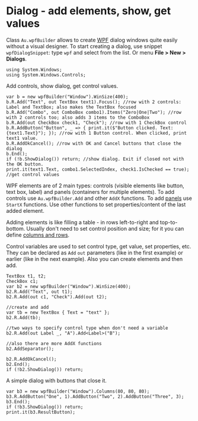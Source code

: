 # Dialog - add elements, show, get values

Class `Au.wpfBuilder` allows to create [WPF](https://www.google.com/search?q=WPF) dialog windows quite easily without a visual designer. To start creating a dialog, use snippet `wpfDialogSnippet`: type `wpf` and select from the list. Or menu **File > New > Dialogs**.

```
using System.Windows;
using System.Windows.Controls;
```

Add controls, show dialog, get control values.

```
var b = new wpfBuilder("Window").WinSize(400);
b.R.Add("Text", out TextBox text1).Focus(); //row with 2 controls: Label and TextBox; also makes the TextBox focused
b.R.Add("Combo", out ComboBox combo1).Items("Zero|One|Two"); //row with 2 controls too; also adds 3 items to the ComboBox
b.R.Add(out CheckBox check1, "Check"); //row with 1 CheckBox control
b.R.AddButton("Button", _ => { print.it($"Button clicked. Text: {text1.Text}"); }); //row with 1 Button control. When clicked, print text1 value.
b.R.AddOkCancel(); //row with OK and Cancel buttons that close the dialog
b.End();
if (!b.ShowDialog()) return; //show dialog. Exit if closed not with the OK button.
print.it(text1.Text, combo1.SelectedIndex, check1.IsChecked == true); //get control values
```

WPF elements are of 2 main types: controls (visible elements like button, text box, label) and panels (containers for multiple elements). To add controls use `Au.wpfBuilder.Add` and other `AddX` functions. To add [panels](Dialog%20-%20panels%2C%20group%20box.html) use `StartX` functions. Use other functions to set properties/content of the last added element.

Adding elements is like filling a table - in rows left-to-right and top-to-bottom. Usually don't need to set control position and size; for it you can define [columns and rows](Dialog%20-%20columns%2C%20rows.html).

Control variables are used to set control type, get value, set properties, etc. They can be declared as `Add` `out` parameters (like in the first example) or earlier (like in the next example). Also you can create elements and then add.

```
TextBox t1, t2;
CheckBox c1;
var b2 = new wpfBuilder("Window").WinSize(400);
b2.R.Add("Text", out t1);
b2.R.Add(out c1, "Check").Add(out t2);

//create and add
var tb = new TextBox { Text = "text" };
b2.R.Add(tb);

//two ways to specify control type when don't need a variable
b2.R.Add(out Label _, "A").Add<Label>("B");

//also there are more AddX functions
b2.AddSeparator();

b2.R.AddOkCancel();
b2.End();
if (!b2.ShowDialog()) return;
```

A simple dialog with buttons that close it.

```
var b3 = new wpfBuilder("Window").Columns(80, 80, 80);
b3.R.AddButton("One", 1).AddButton("Two", 2).AddButton("Three", 3);
b3.End();
if (!b3.ShowDialog()) return;
print.it(b3.ResultButton);
```